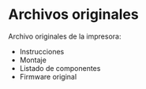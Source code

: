 # Archivos originales

Archivo originales de la impresora:
- Instrucciones
- Montaje
- Listado de componentes
- Firmware original
